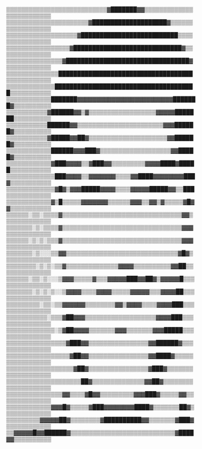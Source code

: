 ▒▒▒▒▒▒▒▒▒▒▒▒▒▒▒▒▒▒▒▒▒▒▒▒▒▒▒▓███████▓▓▒▒▒▒▒▒▒▒▒▒▒▒▒▒▒▒▒▒▒▒▒▒▒▒▒
▒▒▒▒▒▒▒▒▒▒▒▒▒▒▒▒▒▒▒▒▒▒▓████████████████████▓▒▒▒▒▒▒▒▒▒▒▒▒▒▒▒▒▒▒
▒▒▒▒▒▒▒▒▒▒▒▒▒▒▒▒▒▒▒▓██████████████████████████▒▒▒▒▒▒▒▒▒▒▒▒▒▒▒▒
▒▒▒▒▒▒▒▒▒▒▒▒▒▒▒▒▒▓█████████████████████████████▓▒▒▒▒▒▒▒▒▒▒▒▒▒▒
▒▒▒▒▒▒▒▒▒▒▒▒▒▒▒▓█████████████████████████████████▓▒▒▒▒▒▒▒▒▒▒▒▒
▒▒▒▒▒▒▒▒▒▒▒▒▒▒████████████████████████████████████▒▒▒▒▒▒▒▒▒▒▒▒
▒▒▒▒▒▒▒▒▒▒▒▒▒██████████████████████████████████████▒▒▒▒▒▒▒▒▒▒▒
▒▒▒▒▒▒▒▒▒▒▒▒███████▓▓▓▓▓▓▓▓▓▓▓▓▓▓▓▓▓▓▓▓▓▓▓▓▓███████▓▒▒▒▒▒▒▒▒▒▒
▒▒▒▒▒▒▒▒▒▒▒▓██████▓▓▒▓▒▒▒▒▒▒▒▒▒▒▒▒▒▒▒▒▒▒▓▓▓▓▓███████▒▒▒▒▒▒▒▒▒▒
▒▒▒▒▒▒▒▒▒▒▒██████▓▓▒▒▒▒▒▒▒▒▒▒▒▒▒▒▒▒▒▒▒▒▒▒▒▓▓▓██████▓▒▒▒▒▒▒▒▒▒▒
▒▒▒▒▒▒▒▒▒▒▒▓█████▓▓██▓▒▒▒▒▒▒▒▒▒▒▒▒▒▒▒▒▒▒▒▒▒▓▓██████▓▒▒▒▒▒▒▒▒▒▒
▒▒▒▒▒▒▒▒▒▒▒▒██████▓▓▓███▓▒▒▒▒▒▒▒▒▒▒▒▒▒▒▒▒▒▒▒▓▓█████▓▒▒▒▒▒▒▒▒▒▒
▒▒▒▒▒▒▒▒▒▒▒▒▓███▓▓▓▓▒▒▓███▓▓▒▒▒▒▒▒▒▒▒▓▓▓▓████▓█████▒▒▒▒▒▒▒▒▒▒▒
▒▒▒▒▒▒▒▒▒▒▒▒▒███▓▓▓▓▒▒▓▓▓▓▓▓▓▒▒▒▒▓▓████▓▓▓▓▓▓▓▓███▓▒▒▒▒▒▒▒▒▒▒▒
▒▒▒▒▒▒▒▒▒▒▒▒▒▓█▓▒▓▓▓█████▓▓▓▓▒▒▒▒▓▓▓▓▓█████▓▓▒▒███▒▒▒▒▒▒▒▒▒▒▒▒
▒▒▒▒▒▒▒▒▒▒▒▒▓▒█▒▒▒▒▒▓▓▓▓▓▓▓▒▒▒▒▒▒▓▓▓▒▒▓▓▒▓▒▒▒▒▒▓█▓▓▒▒▒▒▒▒▒▒▒▒▒
▒▒▒▒▒▒░▒▒░▒▒▒▒▓▒▒▒▒▒▒▒▒▒▒▒▒▒▒▒▒▒▒▒▒▒▒▒▒▒▒▒▒▒▒▒▒▓▓▒▒▒▒▒▒▒▒▒▒▒▒▒
▒▒▒▒▒▒▒░▒░▒▒▒▒▓▒▒▒▒▒▒▒▒▒▒▒▒▒▒▒▒▒▒▒▒▒▒▒▒▒▒▒▒▒▒▒▒▓▓▓▒▒▒▒▒▒▒▒▒▒▒▒
▒▒▒▒▒▒░▒░▒░▒▒▒▓▒▒▒▒▒▒▒▒▒▒▒▒▒▒▒▒▒▒▒▒▒▒▒▒▒▒▒▒▒▒▒▒▓▓▓▒▒▒▒▒▒▒▒▒▒▒▒
▒▒▒▒▒▒▒░▒░░░▒▒▓▓▒▒▒▒▒▒▒▒▒▒▒▒▒▒▒▒▒▒▒▒▒▒▒▒▒▒▒▒▒▒▓█▓▒▒▒▒▒▒▒▒▒▒▒▒▒
▒▒▒▒▒▒▒▒░▒░▒░▒▒▓▒▒▒▒▒▒▒▒▒▒▒▒▒▒▓▓▓▓▒▒▒▒▒▒▒▒▒▒▓▓██▒▒▒▒▒▒▒▒▒▒▒▒▒▒
▒▒▒▒▒▒░▒▒░▒░░░▒▓▓▓▒▒▒▒▒▓▒▒▒▓▓▓▓▓███▓▓██▓▒▓▓▓▓▓█▒▒▒▒▒▒▒▒▒▒▒▒▒▒▒
▒▒▒▒▒▒▒░▒░▒░▒░░▒▓▓▓▓▒▒▒▒▓▓▓▓▒▒▒▒▒▓▓▓▓▓▒▒▒▓▓▓▓██▒▒▒▒▒▒▒▒▒▒▒▒▒▒▒
▒▒▒▒▒▒▒▒▒░▒▒░▒▒▓▓▓▓▓▓▒▒▒▒▒▒▒▒▓▓▒▓▓▓▓▒▒▒▒▓▓▓▓███▒▒▒▒▒▒▒▒▒▒▒▒▒▒▒
▒▒▒▒▒▒▒▒▒▒▒░▒▒▒▓██▓▓▓▒▒▒▒▒▒▒▒▒▒▒▒▒▒▒▒▒▒▒▓▓▓▓███▒▒▒▒▒▒▒▒▒▒▒▒▒▒▒
▒▒▒▒▒▒▒▒▒▒▒▒▒░▒▓██▓▓▓▓▒▒▒▒▒▒▒▓▓▓▒▒▒▒▒▒▒▓▓▓█████▒▒▒▒▒▒▒▒▒▒▒▒▒▒▒
▒▒▒▒▒▒▒▒▒▒▒▒▒▒▒▒▓███▓▓▒▒▒▒▒▒▒▒▒▒▒▒▒▒▒▒▓▓██████▓▒▒▒▒▒▒▒▒▒▒▒▒▒▒▒
▒▒▒▒▒▒▒▒▒▒▒▒▒▒▒▒▒▓██▓▓▒▒▒▒▒▒▒▒▒▒▒▒▒▒▒▒▓▓████▓▒▒▒▒▒▒▒▒▒▒▒▒▒▒▒▒▒
▒▒▒▒▒▒▒▒▒▒▒▒▒▒▒▒▒▒▓██▓▒▒▒▒▒▒▒▒▒▒▒▒▒▒▒▒▓███▓▒▒▒▒▒▒▒▒▒▒▒▒▒▒▒▒▒▒▒
▒▒▒▒▒▒▒▒▒▒▒▒▒▒▒▒▒▒▒▒██▓▒▒▒▒▒▒▒▒▒▒▒▒▒▒▓▓██▓▒▒▒▒▒▒▒▒▒▒▒▒▒▒▒▒▒▒▒▒
▒▒▒▒▒▒▒▒▒▒▒▒▒▒▒▓▓▒▒▒▒▓█▓▓▒▒▒▒▒▒▒▒▒▓▓▓███▓▒▒▒▒▒▓▓▒▒▒▒▒▒▒▒▒▒▒▒▒▒
▒▒▒▒▒▒▒▒▒▒▒▒▓▓▓█▓▒▒▒▒▒▓███▓▓▓▓▓▓▓▓████▓▒▒▒▒▒▒▒██▓▒▒▒▒▒▒▒▒▒▒▒▒▒
▒▒▒▒▒▒▒▒▒▓▓▓▓▓██▓▒▒▒▒▒▒▒▒▓██████████▓▓▒▒▒▒▒▒▒▓███▓▒▒▒▒▒▒▒▒▒▒▒▒
▒▒▓▓▓▓▓█▓▓██████▓▒▒▒▒▒▒▒▒▒▒▒▒▒▒▒▒▒▒▒▒▒▒▒▒▒▒▒▒▓████▓▓▒▒▒▒▒▒▒▒▒▒
